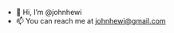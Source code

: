 - 👋 Hi, I’m @johnhewi
- 📫 You can reach me at johnhewi@gmail.com

<!---
johnhewi/johnhewi is a ✨ special ✨ repository because its `README.md` (this file) appears on your GitHub profile.
You can click the Preview link to take a look at your changes.
--->
